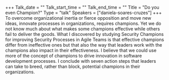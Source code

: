 +++
Talk_date = ""
Talk_start_time = ""
Talk_end_time = ""
Title = "Do you even Champion?"
Type = "talk"
Speakers = ["daniela-soares-cruzes"]
+++
To overcome organizational inertia or fierce opposition and move new ideas, innovate processes in organizations, requires champions. Yet we do not know much about what makes some champions effective while others fail to deliver the goods. What I discovered by studying Security Champions for improving Security Processes in Agile Teams is that effective champions differ from ineffective ones but that also the way that leaders work with the champions also impact in their effectiveness. I believe that we could use more of the concept of champions to drive innovation in software development processes. I conclude with seven action steps that leaders can take to breed, rather than block, potential champions in their organizations.